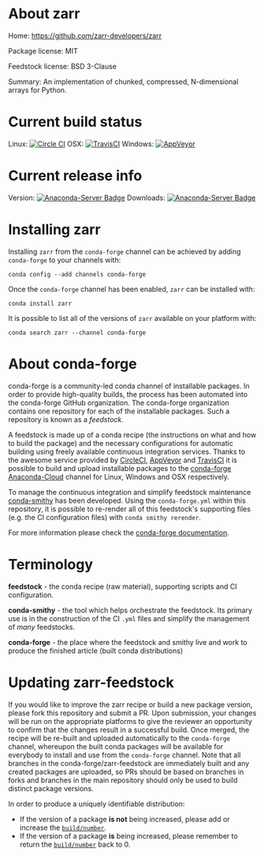 About zarr
==========

Home: https://github.com/zarr-developers/zarr

Package license: MIT

Feedstock license: BSD 3-Clause

Summary: An implementation of chunked, compressed, N-dimensional arrays for Python.



Current build status
====================

Linux: [![Circle CI](https://circleci.com/gh/conda-forge/zarr-feedstock.svg?style=shield)](https://circleci.com/gh/conda-forge/zarr-feedstock)
OSX: [![TravisCI](https://travis-ci.org/conda-forge/zarr-feedstock.svg?branch=master)](https://travis-ci.org/conda-forge/zarr-feedstock)
Windows: [![AppVeyor](https://ci.appveyor.com/api/projects/status/github/conda-forge/zarr-feedstock?svg=True)](https://ci.appveyor.com/project/conda-forge/zarr-feedstock/branch/master)

Current release info
====================
Version: [![Anaconda-Server Badge](https://anaconda.org/conda-forge/zarr/badges/version.svg)](https://anaconda.org/conda-forge/zarr)
Downloads: [![Anaconda-Server Badge](https://anaconda.org/conda-forge/zarr/badges/downloads.svg)](https://anaconda.org/conda-forge/zarr)

Installing zarr
===============

Installing `zarr` from the `conda-forge` channel can be achieved by adding `conda-forge` to your channels with:

```
conda config --add channels conda-forge
```

Once the `conda-forge` channel has been enabled, `zarr` can be installed with:

```
conda install zarr
```

It is possible to list all of the versions of `zarr` available on your platform with:

```
conda search zarr --channel conda-forge
```


About conda-forge
=================

conda-forge is a community-led conda channel of installable packages.
In order to provide high-quality builds, the process has been automated into the
conda-forge GitHub organization. The conda-forge organization contains one repository
for each of the installable packages. Such a repository is known as a *feedstock*.

A feedstock is made up of a conda recipe (the instructions on what and how to build
the package) and the necessary configurations for automatic building using freely
available continuous integration services. Thanks to the awesome service provided by
[CircleCI](https://circleci.com/), [AppVeyor](http://www.appveyor.com/)
and [TravisCI](https://travis-ci.org/) it is possible to build and upload installable
packages to the [conda-forge](https://anaconda.org/conda-forge)
[Anaconda-Cloud](http://docs.anaconda.org/) channel for Linux, Windows and OSX respectively.

To manage the continuous integration and simplify feedstock maintenance
[conda-smithy](http://github.com/conda-forge/conda-smithy) has been developed.
Using the ``conda-forge.yml`` within this repository, it is possible to re-render all of
this feedstock's supporting files (e.g. the CI configuration files) with ``conda smithy rerender``.

For more information please check the [conda-forge documentation](https://conda-forge.org/docs/).

Terminology
===========

**feedstock** - the conda recipe (raw material), supporting scripts and CI configuration.

**conda-smithy** - the tool which helps orchestrate the feedstock.
                   Its primary use is in the construction of the CI ``.yml`` files
                   and simplify the management of *many* feedstocks.

**conda-forge** - the place where the feedstock and smithy live and work to
                  produce the finished article (built conda distributions)


Updating zarr-feedstock
=======================

If you would like to improve the zarr recipe or build a new
package version, please fork this repository and submit a PR. Upon submission,
your changes will be run on the appropriate platforms to give the reviewer an
opportunity to confirm that the changes result in a successful build. Once
merged, the recipe will be re-built and uploaded automatically to the
`conda-forge` channel, whereupon the built conda packages will be available for
everybody to install and use from the `conda-forge` channel.
Note that all branches in the conda-forge/zarr-feedstock are
immediately built and any created packages are uploaded, so PRs should be based
on branches in forks and branches in the main repository should only be used to
build distinct package versions.

In order to produce a uniquely identifiable distribution:
 * If the version of a package **is not** being increased, please add or increase
   the [``build/number``](http://conda.pydata.org/docs/building/meta-yaml.html#build-number-and-string).
 * If the version of a package **is** being increased, please remember to return
   the [``build/number``](http://conda.pydata.org/docs/building/meta-yaml.html#build-number-and-string)
   back to 0.